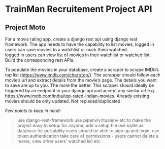 # TrainMan Recruitement Project API

## Project Moto


For a movie rating app, create a django rest api using django rest framework. The app needs to have the capability to 
list movies, 
logged in users can save movies to a watchlist or mark them watched.  
logged in users can view list of movies in their watchlist or watched list.
Build the corresponding rest APIs.

To populate the movies in your database, create a scraper to scrape IMDb’s top list (https://www.imdb.com/chart/top/). The scrapper should follow each movie’s url and extract details from the movie’s page. The details you want to save are up to you. The more the better.
This scraper should ideally be triggered by an endpoint in your django api and accept any similar url e.g. https://www.imdb.com/india/top-rated-indian-movies.
Already existing movies should be only updated. Not replaced/duplicated.

*Few points to keep in mind-*

> use django-rest-framework
> use pipenv/virtualenv etc to make the project easy to setup for anyone, add a setup file
> use sqlite as database for portability
> users should be able to sign up and login, use token authentication
> take care of permissions - users cannot delete a movie, view other users’ watched list etc
